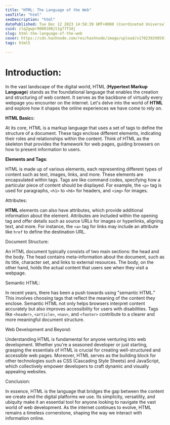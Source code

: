 ```yaml
---
title: "HTML: The Language of the Web"
seoTitle: "html"
seoDescription: "html"
datePublished: Tue Dec 12 2023 14:58:39 GMT+0000 (Coordinated Universal Time)
cuid: clq2gwpr9000108jt1g77f3dj
slug: html-the-language-of-the-web
cover: https://cdn.hashnode.com/res/hashnode/image/upload/v1702392995939/eb80585d-999d-4bf2-ba76-a57f325352c1.jpeg
tags: html5

---
```


# Introduction:

In the vast landscape of the digital world, HTML (**Hypertext Markup Language**) stands as the foundational language that enables the creation and structuring of web content. It serves as the backbone of virtually every webpage you encounter on the internet. Let's delve into the world of **HTML** and explore how it shapes the online experiences we have come to rely on.

**HTML Basic**s:

At its core, HTML is a markup language that uses a set of tags to define the structure of a document. These tags enclose different elements, indicating their roles and relationships within the content. Think of HTML as the skeleton that provides the framework for web pages, guiding browsers on how to present information to users.

**Elements and Tags**:

HTML is made up of various elements, each representing different types of content such as text, images, links, and more. These elements are encapsulated within tags. Tags are like command codes, specifying how a particular piece of content should be displayed. For example, the `<p>` tag is used for paragraphs, `<h1>` to `<h6>` for headers, and `<img>` for images.

Attributes:

**HTML** elements can also have attributes, which provide additional information about the element. Attributes are included within the opening tag and offer details such as source URLs for images or hyperlinks, aligning text, and more. For instance, the `<a>` tag for links may include an attribute like `href` to define the destination URL.

Document Structure:

An HTML document typically consists of two main sections: the head and the body. The head contains meta-information about the document, such as its title, character set, and links to external resources. The body, on the other hand, holds the actual content that users see when they visit a webpage.

Semantic HTML:

In recent years, there has been a push towards using "semantic HTML." This involves choosing tags that reflect the meaning of the content they enclose. Semantic HTML not only helps browsers interpret content accurately but also improves accessibility for users with disabilities. Tags like `<header>`, `<article>`, `<nav>`, and `<footer>` contribute to a clearer and more meaningful document structure.

Web Development and Beyond:

Understanding HTML is fundamental for anyone venturing into web development. Whether you're a seasoned developer or just starting, grasping the essentials of HTML is crucial for creating well-structured and accessible web pages. Moreover, HTML serves as the building block for other technologies such as CSS (Cascading Style Sheets) and JavaScript, which collectively empower developers to craft dynamic and visually appealing websites.

Conclusion:

In essence, HTML is the language that bridges the gap between the content we create and the digital platforms we use. Its simplicity, versatility, and ubiquity make it an essential tool for anyone looking to navigate the vast world of web development. As the internet continues to evolve, HTML remains a timeless cornerstone, shaping the way we interact with information online.